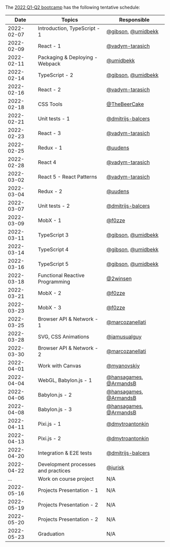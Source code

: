 The [2022 Q1-Q2 bootcamp](https://typescript-bootcamp.evolution.com/) has the following tentative schedule:

| Date       | Topics                                   | Responsible                                                                    |
|------------|------------------------------------------|--------------------------------------------------------------------------------|
| 2022-02-07 | Introduction, TypeScript - 1             | [@gibson](https://github.com/gibson), [@umidbekk](https://github.com/umidbekk) |
| 2022-02-09 | React - 1                                | [@vadym-tarasich](https://github.com/vadym-tarasich)                           |
| 2022-02-11 | Packaging & Deploying - Webpack          | [@umidbekk](https://github.com/umidbekk)                                       |
| 2022-02-14 | TypeScript - 2                           | [@gibson](https://github.com/gibson), [@umidbekk](https://github.com/umidbekk) |
| 2022-02-16 | React - 2                                | [@vadym-tarasich](https://github.com/vadym-tarasich)                           |
| 2022-02-18 | CSS Tools                                | [@TheBeerCake](https://github.com/TheBeerCake)                                 |
| 2022-02-21 | Unit tests - 1                           | [@dmitrijs-balcers](https://github.com/dmitrijs-balcers)                       |
| 2022-02-23 | React - 3                                | [@vadym-tarasich](https://github.com/vadym-tarasich)                           |
| 2022-02-25 | Redux - 1                                | [@uudens](https://github.com/uudens)                                           |
| 2022-02-28 | React 4                                  | [@vadym-tarasich](https://github.com/vadym-tarasich)                           |
| 2022-03-02 | React 5 - React Patterns                 | [@vadym-tarasich](https://github.com/vadym-tarasich)                           |
| 2022-03-04 | Redux - 2                                | [@uudens](https://github.com/uudens)                                           |
| 2022-03-07 | Unit tests - 2                           | [@dmitrijs-balcers](https://github.com/dmitrijs-balcers)                       |
| 2022-03-09 | MobX - 1                                 | [@f0zze](https://github.com/f0zze)                                             |
| 2022-03-11 | TypeScript 3                             | [@gibson](https://github.com/gibson), [@umidbekk](https://github.com/umidbekk) |
| 2022-03-14 | TypeScript 4                             | [@gibson](https://github.com/gibson), [@umidbekk](https://github.com/umidbekk) |
| 2022-03-16 | TypeScript 5                             | [@gibson](https://github.com/gibson), [@umidbekk](https://github.com/umidbekk) |
| 2022-03-18 | Functional Reactive Programming          | [@2winsen](https://github.com/2winsen)                                         |
| 2022-03-21 | MobX - 2                                 | [@f0zze](https://github.com/f0zze)                                             |
| 2022-03-23 | MobX - 3                                 | [@f0zze](https://github.com/f0zze)                                             |
| 2022-03-25 | Browser API & Network - 1                | [@marcozanellati](https://github.com/marcozanellati)                           |
| 2022-03-28 | SVG, CSS Animations                      | [@iamusualguy](https://github.com/iamusualguy)                                 |
| 2022-03-30 | Browser API & Network - 2                | [@marcozanellati](https://github.com/marcozanellati)                           |
| 2022-04-01 | Work with Canvas                         | [@myanovskiy](https://github.com/myanovskiy)                                   |
| 2022-04-04 | WebGL, Babylon.js - 1                    | [@hansagames](https://github.com/hansagames), [@ArmandsB](https://github.com/ArmandsB)                                   |
| 2022-04-06 | Babylon.js - 2                           | [@hansagames](https://github.com/hansagames), [@ArmandsB](https://github.com/ArmandsB)                                   |
| 2022-04-08 | Babylon.js - 3                           | [@hansagames](https://github.com/hansagames), [@ArmandsB](https://github.com/ArmandsB)                                   |
| 2022-04-11 | Pixi.js - 1                              | [@dmytroantonkin](https://github.com/dmytroantonkin)                           |
| 2022-04-13 | Pixi.js - 2                              | [@dmytroantonkin](https://github.com/dmytroantonkin)                           |
| 2022-04-20 | Integration & E2E tests                  | [@dmitrijs-balcers](https://github.com/dmitrijs-balcers)                       |
| 2022-04-22 | Development processes and practices      | [@jurisk](https://github.com/jurisk)                                           |
| ...        | Work on course project                   | N/A                                                                            |
| 2022-05-16 | Projects Presentation - 1                | N/A                                                                            |
| 2022-05-19 | Projects Presentation - 2                | N/A                                                                            |
| 2022-05-20 | Projects Presentation - 2                | N/A                                                                            |
| 2022-05-23 | Graduation                               | N/A                                                                            |
